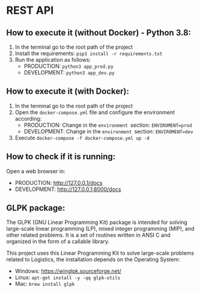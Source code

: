 # REST API 

## How to execute it (without Docker) - Python 3.8:
1. In the terminal go to the root path of the project 
2. Install the requirements:
`pip3 install -r requirements.txt`
3. Run the application as follows:
   * PRODUCTION: `python3 app_prod.py`
   * DEVELOPMENT: `python3 app_dev.py`

## How to execute it (with Docker):
1. In the terminal go to the root path of the project 
2. Open the `docker-compose.yml` file and configure the environment according:
   * PRODUCTION: Change in the `environment `section: `ENVIROMENT=prod`
   * DEVELOPMENT: Change in the `environment `section: `ENVIROMENT=dev`
3. Execute `docker-compose -f docker-compose.yml up -d`
 


## How to check if it is running:
Open a web browser in:
* PRODUCTION: http://127.0.0.1/docs
* DEVELOPMENT: http://127.0.0.1:8000/docs

## GLPK package:

The GLPK (GNU Linear Programming Kit) package is intended for solving large-scale linear programming (LP), mixed integer programming (MIP), and other related problems. It is a set of routines written in ANSI C and organized in the form of a callable library. 

This project uses this Linear Programming Kit to solve large-scale problems related to Logistics, the installation 
depends on the Operating System:

- Windows: https://winglpk.sourceforge.net/ 
- Linux: `apt-get install -y -qq glpk-utils`
- Mac:  `brew install glpk`
